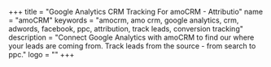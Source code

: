+++
title = "Google Analytics CRM Tracking For amoCRM - Attributio"
name = "amoCRM"
keywords = "amocrm, amo crm, google analytics, crm, adwords, facebook, ppc, attribution, track leads, conversion tracking"
description = "Connect Google Analytics with amoCRM to find our where your leads are coming from. Track leads from the source - from search to ppc."
logo = ""
+++

